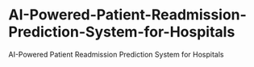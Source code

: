 # AI-Powered-Patient-Readmission-Prediction-System-for-Hospitals
AI-Powered Patient Readmission Prediction System for Hospitals
